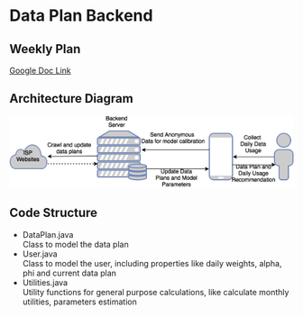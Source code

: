 # Data Plan Backend  

## Weekly Plan  

[Google Doc Link](https://docs.google.com/a/west.cmu.edu/document/d/1zkj0hDP_ekbVFSIz1pqWxSyn-KzdJawjf_1K5gqY1Xg/edit?usp=sharing)  

## Architecture Diagram  
![Architecture Diagram](https://github.com/AVL28X/data-plan-backend/raw/master/Architecture%20Diagram.png)  

## Code Structure  
* DataPlan.java  
Class to model the data plan
* User.java  
Class to model the user, including properties like daily weights, alpha, phi and current data plan
* Utilities.java  
Utility functions for general purpose calculations, like calculate monthly utilities, parameters estimation
